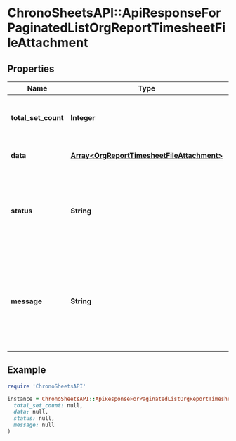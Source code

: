# ChronoSheetsAPI::ApiResponseForPaginatedListOrgReportTimesheetFileAttachment

## Properties

| Name | Type | Description | Notes |
| ---- | ---- | ----------- | ----- |
| **total_set_count** | **Integer** | The count of total records that are being paginated | [optional] |
| **data** | [**Array&lt;OrgReportTimesheetFileAttachment&gt;**](OrgReportTimesheetFileAttachment.md) | The main Data of the response | [optional] |
| **status** | **String** | The API response status. Indicates if the request was successful, failed or was unauthorised. | [optional] |
| **message** | **String** | A message to accompany the response status.  If the Status is failed, this message will hint why it failed and what you need to do. | [optional] |

## Example

```ruby
require 'ChronoSheetsAPI'

instance = ChronoSheetsAPI::ApiResponseForPaginatedListOrgReportTimesheetFileAttachment.new(
  total_set_count: null,
  data: null,
  status: null,
  message: null
)
```

